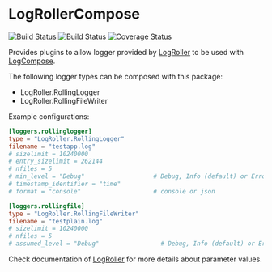 # LogRollerCompose

[![Build Status](https://travis-ci.org/tanmaykm/LogRollerCompose.jl.png)](https://travis-ci.org/tanmaykm/LogRollerCompose.jl) 
[![Build Status](https://ci.appveyor.com/api/projects/status/github/tanmaykm/LogRollerCompose.jl?branch=master&svg=true)](https://ci.appveyor.com/project/tanmaykm/logrollercompose-jl/branch/master) 
[![Coverage Status](https://coveralls.io/repos/github/tanmaykm/LogRollerCompose.jl/badge.svg?branch=master)](https://coveralls.io/github/tanmaykm/LogRollerCompose.jl?branch=master)

Provides plugins to allow logger provided by [LogRoller](https://github.com/tanmaykm/LogRoller.jl) to be used with [LogCompose](https://github.com/tanmaykm/LogCompose.jl).

The following logger types can be composed with this package:
- LogRoller.RollingLogger
- LogRoller.RollingFileWriter

Example configurations:

```toml
[loggers.rollinglogger]
type = "LogRoller.RollingLogger"
filename = "testapp.log"
# sizelimit = 10240000
# entry_sizelimit = 262144
# nfiles = 5
# min_level = "Debug"                   # Debug, Info (default) or Error
# timestamp_identifier = "time"
# format = "console"                    # console or json

[loggers.rollingfile]
type = "LogRoller.RollingFileWriter"
filename = "testplain.log"
# sizelimit = 10240000
# nfiles = 5
# assumed_level = "Debug"                 # Debug, Info (default) or Error
```

Check documentation of [LogRoller](https://github.com/tanmaykm/LogRoller.jl) for more details about parameter values.
